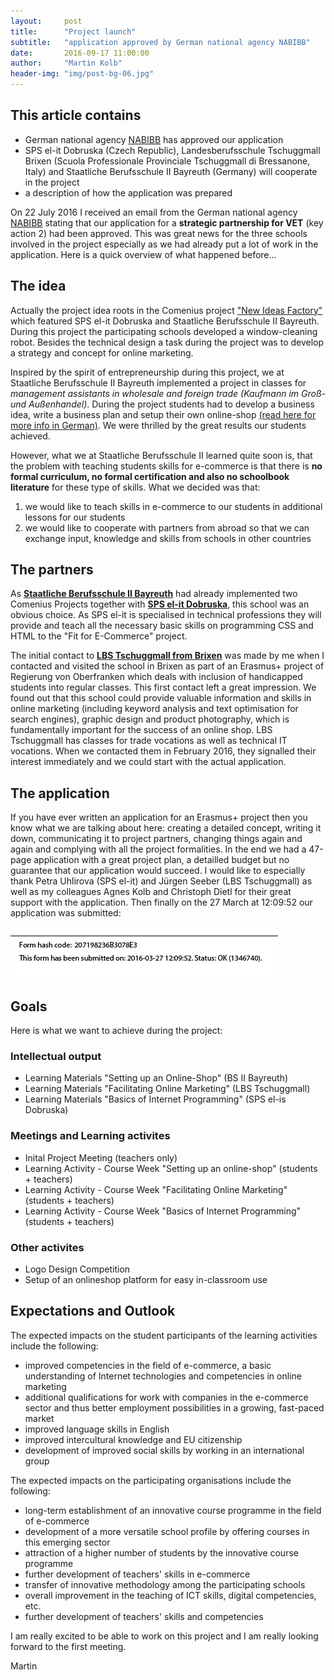 ```yaml
---
layout:     post
title:      "Project launch"
subtitle:   "application approved by German national agency NABIBB"
date:       2016-09-17 11:00:00
author:     "Martin Kolb"
header-img: "img/post-bg-06.jpg"
---
```


## This article contains
* German national agency [NABIBB](https://www.na-bibb.de) has approved our application
* SPS el-it Dobruska (Czech Republic), Landesberufsschule Tschuggmall Brixen (Scuola Professionale Provinciale Tschuggmall di Bressanone, Italy) and Staatliche Berufsschule II Bayreuth (Germany) will cooperate in the project
* a description of how the application was prepared

On 22 July 2016 I received an email from the German national agency [NABIBB](https://www.na-bibb.de) stating that our application for a **strategic partnership for VET** (key action 2) had been approved. This was great news for the three schools involved in the project especially as we had already put a lot of work in the application. Here is a quick overview of what happened before...

## The idea
Actually the project idea roots in the Comenius project ["New Ideas Factory"](http://new-ideas-factory.weebly.com) which featured SPS el-it Dobruska and Staatliche Berufsschule II Bayreuth. During this project the participating schools developed a window-cleaning robot. Besides the technical design a task during the project was to develop a strategy and concept for online marketing. 

Inspired by the spirit of entrepreneurship during this project, we at Staatliche Berufsschule II Bayreuth implemented a project in classes for *management assistants in wholesale and foreign trade (Kaufmann im Groß- und Außenhandel)*. During the project students had to develop a business idea, write a business plan and setup their own online-shop [(read here for more info in German)](https://kbs-bth.de/homepage/index.php?article_id=196). We were thrilled by the great results our students achieved.

However, what we at Staatliche Berufsschule II learned quite soon is, that the problem with teaching students skills for e-commerce is that there is **no formal curriculum, no formal certification and also no schoolbook literature** for these type of skills. What we decided was that:

1. we would like to teach skills in e-commerce to our students in additional lessons for our students
2. we would like to cooperate with partners from abroad so that we can exchange input, knowledge and skills from schools in other countries

## The partners
<!-- Include Google maps stuff-->
<script type="text/javascript" src="https://maps.google.com/maps/api/js?sensor=false&key=AIzaSyDvcL__RB06mmPrpbzj88CnN23GbN9p-Lc"></script>
<script src="/js/partner_google_maps.js"></script>
<div id="map_canvas"></div>

As **[Staatliche Berufsschule II Bayreuth](https://kbs-bth.de)** had already implemented two Comenius Projects together with **[SPS el-it Dobruska](http://spselitdobruska.cz)**, this school was an obvious choice. As SPS el-it is specialised in technical professions they will provide and teach all the necessary basic skills on programming CSS and HTML to the "Fit for E-Commerce" project.

The initial contact to **[LBS Tschuggmall from Brixen](http://www.tschuggmall.berufsschule.it)** was made by me when I contacted and visited the school in Brixen as part of an Erasmus+ project of Regierung von Oberfranken which deals with inclusion of handicapped students into regular classes. This first contact left a great impression. We found out that this school could provide valuable information and skills in online marketing (including keyword analysis and text optimisation for search engines), graphic design and product photography, which is fundamentally important for the success of an online shop. LBS Tschuggmall has classes for trade vocations as well as technical IT vocations. When we contacted them in February 2016, they signalled their interest immediately and we could start with the actual application.

## The application
If you have ever written an application for an Erasmus+ project then you know what we are talking about here: creating a detailed concept, writing it down, communicating it to project partners, changing things again and again and complying with all the project formalities. In the end we had a 47-page application with a great project plan, a detailled budget but no guarantee that our application would succeed. I would like to especially thank Petra Uhlirova (SPS el-it) and Jürgen Seeber (LBS Tschuggmall) as well as my colleagues Agnes Kolb and Christoph Dietl for their great support with the application. Then finally on the 27 March at 12:09:52 our application was submitted:

![The application submitted message in our contract](/img/post-application-submitted.png)

## Goals
Here is what we want to achieve during the project:

### Intellectual output
* Learning Materials "Setting up an Online-Shop" (BS II Bayreuth)
* Learning Materials "Facilitating Online Marketing" (LBS Tschuggmall)
* Learning Materials "Basics of Internet Programming" (SPS el-is Dobruska)

### Meetings and Learning activites
* Inital Project Meeting (teachers only)
* Learning Activity - Course Week "Setting up an online-shop" (students + teachers)
* Learning Activity - Course Week "Facilitating Online Marketing" (students + teachers)
* Learning Activity - Course Week "Basics of Internet Programming" (students + teachers)

### Other activites
* Logo Design Competition
* Setup of an onlineshop platform for easy in-classroom use

## Expectations and Outlook
The expected impacts on the student participants of the learning activities include the following:

* improved competencies in the field of e-commerce, a basic understanding of Internet technologies and competencies in online marketing
* additional qualifications for work with companies in the e-commerce sector and thus better employment possibilities in a growing, fast-paced market
* improved language skills in English
* improved intercultural knowledge and EU citizenship
* development of improved social skills by working in an international group

The expected impacts on the participating organisations include the following:

* long-term establishment of an innovative course programme in the field of e-commerce
* development of a more versatile school profile by offering courses in this emerging sector
* attraction of a higher number of students by the innovative course programme
* further development of teachers' skills in e-commerce
* transfer of innovative methodology among the participating schools
* overall improvement in the teaching of ICT skills, digital competencies, etc.
* further development of teachers' skills and competencies

I am really excited to be able to work on this project and I am really looking forward to the first meeting.

Martin